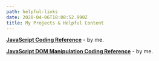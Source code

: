```yaml
---
path: helpful-links
date: 2020-04-06T18:08:52.990Z
title: My Projects & Helpful Content
---
```

**[JavaScript Coding Reference](https://drive.google.com/open?id=1T76hdfYvX1q_9EVjEZhUkS1WJ2-BlxSF)** - by me.

**[JavaScript DOM Manipulation Coding Reference](https://drive.google.com/open?id=1CJtNAREfQaeY7dxZwB_BGq8jkmWwMJp1)** - by me.